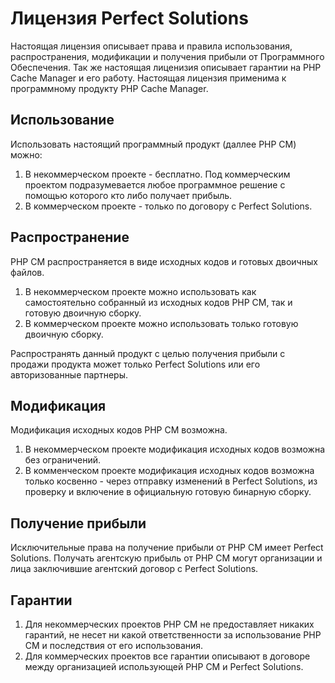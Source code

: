 Лицензия Perfect Solutions
==========================

Настоящая лицензия описывает права и правила использования, распространения, модификации и получения прибыли от Программного Обеспечения.
Так же настоящая лиценизия описывает гарантии на PHP Cache Manager и его работу.
Настоящая лицензия применима к программному продукту PHP Cache Manager.

## Использование

Использовать настоящий программный продукт (даллее PHP CM) можно:

1. В некоммерческом проекте - бесплатно. Под коммерческим проектом подразумевается любое программное решение с помощью которого кто либо получает прибыль.
2. В коммерческом проекте - только по договору с Perfect Solutions.

## Распространение

PHP CM распространяется в виде исходных кодов и готовых двоичных файлов. 

1. В некоммерческом проекте можно использовать как самостоятельно собранный из исходных кодов PHP CM, так и готовую двоичную сборку.
2. В коммерческом проекте можно использовать только готовую двоичную сборку.

Распространять данный продукт с целью получения прибыли с продажи продукта может только Perfect Solutions или его авторизованные партнеры.

## Модификация

Модификация исходных кодов PHP CM возможна.

1. В некоммерческом проекте модификация исходных кодов возможна без ограничений.
2. В комменческом проекте модификация исходных кодов возможна только косвенно - через отправку изменений в Perfect Solutions, из проверку и включение в официальную готовую бинарную сборку.

## Получение прибыли

Исключительные права на получение прибыли от PHP CM имеет Perfect Solutions. Получать агентскую прибыль от PHP CM могут организации и лица заключившие агентский договор с Perfect Solutions.

## Гарантии

1. Для некоммерческих проектов PHP CM не предоставляет никаких гарантий, не несет ни какой ответственности за использование PHP CM и последствия от его использования.
2. Для коммерческих проектов все гарантии описывают в договоре между организацией использующей PHP CM и Perfect Solutions.

